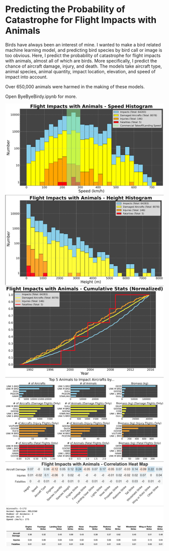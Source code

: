 # Predicting the Probability of Catastrophe for Flight Impacts with Animals

Birds have always been an interest of mine. I wanted to make a bird related machine learning model, and predicting bird species by bird call or image is too obvious. Here, I predict the probability of catastrophe for flight impacts with animals, almost all of which are birds. More specifically, I predict the chance of aircraft damage, injury, and death. The models take aircraft type, animal species, animal quantity, impact location, elevation, and speed of impact into account.

Over 650,000 animals were harmed in the making of these models.

Open ByeByeBirdy.ipynb for more. 

![Image](https://github.com/jgbreault/ByeByeBirdy/blob/main/images/speedHist.png)
![Image](https://github.com/jgbreault/ByeByeBirdy/blob/main/images/heightHist.png)
![Image](https://github.com/jgbreault/ByeByeBirdy/blob/main/images/cumulativePlot.png)
![Image](https://github.com/jgbreault/ByeByeBirdy/blob/main/images/mostCommonAnimals.png)
![Image](https://github.com/jgbreault/ByeByeBirdy/blob/main/images/correlationHeatMap.png)
![Image](https://github.com/jgbreault/ByeByeBirdy/blob/main/images/impactPredictions.png)

